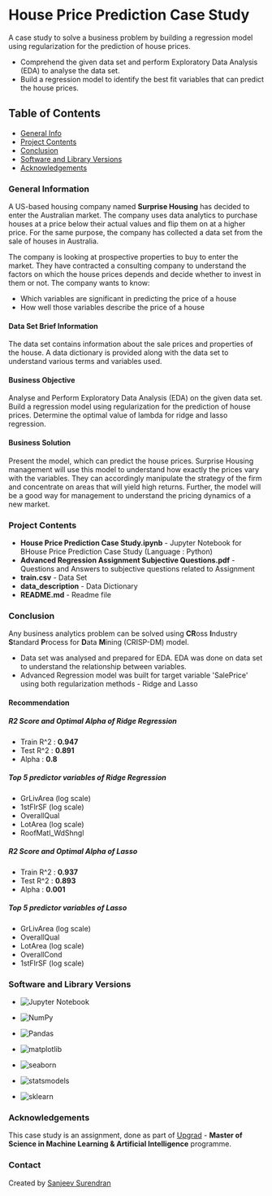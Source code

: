 # House Price Prediction Case Study
A case study to solve a business problem by building a regression model using regularization for the prediction of house prices.
* Comprehend the given data set and perform Exploratory Data Analysis (EDA) to analyse the data set.
* Build a regression model to identify the best fit variables that can predict the house prices.

## Table of Contents
* [General Info](#general-information)
* [Project Contents](#project-contents)
* [Conclusion](#conclusion)
* [Software and Library Versions](#software-and-library-versions)
* [Acknowledgements](#acknowledgements)

### General Information
A US-based housing company named **Surprise Housing** has decided to enter the Australian market. The company uses data analytics to purchase houses at a price below their actual values and flip them on at a higher price. For the same purpose, the company has collected a data set from the sale of houses in Australia.

The company is looking at prospective properties to buy to enter the market. They have contracted a consulting company to understand the factors on which the house prices depends and decide whether to invest in them or not.
The company wants to know:
* Which variables are significant in predicting the price of a house
* How well those variables describe the price of a house

#### Data Set Brief Information
The data set contains information about the sale prices and properties of the house.
A data dictionary is provided along with the data set to understand various terms and variables used.

#### Business Objective
Analyse and Perform Exploratory Data Analysis (EDA) on the given data set. Build a regression model using regularization for the prediction of house prices.
Determine the optimal value of lambda for ridge and lasso regression.

#### Business Solution
Present the model, which can predict the house prices. Surprise Housing management will use this model to understand how exactly the prices vary with the variables. They can accordingly manipulate the strategy of the firm and concentrate on areas that will yield high returns. Further, the model will be a good way for management to understand the pricing dynamics of a new market.


### Project Contents
* **House Price Prediction Case Study.ipynb** - Jupyter Notebook for BHouse Price Prediction Case Study (Language : Python)
* **Advanced Regression Assignment Subjective Questions.pdf** - Questions and Answers to subjective questions related to Assignment
* **train.csv** - Data Set
* **data_description** - Data Dictionary
* **README.md** - Readme file


### Conclusion
Any business analytics problem can be solved using **CR**oss **I**ndustry **S**tandard **P**rocess for **D**ata **M**ining (CRISP-DM) model.
* Data set was analysed and prepared for EDA. EDA was done on data set to understand the relationship between variables.
* Advanced Regression model was built for target variable 'SalePrice' using both regularization methods - Ridge and Lasso

#### Recommendation

##### R2 Score and Optimal Alpha of Ridge Regression
* Train R^2 : **0.947**
* Test R^2 : **0.891**
* Alpha : **0.8**

##### Top 5 predictor variables of Ridge Regression
* GrLivArea (log scale)
* 1stFlrSF (log scale)
* OverallQual
* LotArea (log scale)
* RoofMatl_WdShngl 

##### R2 Score and Optimal Alpha of Lasso
* Train R^2 : **0.937**
* Test R^2 : **0.893**
* Alpha : **0.001**

##### Top 5 predictor variables of Lasso
* GrLivArea (log scale)
* OverallQual
* LotArea (log scale)
* OverallCond
* 1stFlrSF (log scale)


### Software and Library Versions
* ![Jupyter Notebook](https://img.shields.io/static/v1?label=Jupyter%20Notebook&message=4.9.2&color=blue&labelColor=grey)

* ![NumPy](https://img.shields.io/static/v1?label=numpy&message=1.21.5&color=blue&labelColor=grey)

* ![Pandas](https://img.shields.io/static/v1?label=pandas&message=1.4.2&color=blue&labelColor=grey)

* ![matplotlib](https://img.shields.io/static/v1?label=matplotlib&message=3.5.1&color=blue&labelColor=grey)

* ![seaborn](https://img.shields.io/static/v1?label=seaborn&message=0.11.2&color=blue&labelColor=grey)

* ![statsmodels](https://img.shields.io/static/v1?label=statsmodels&message=0.13.2&color=blue&labelColor=grey)

* ![sklearn](https://img.shields.io/static/v1?label=sklearn&message=1.0.2&color=blue&labelColor=grey)


### Acknowledgements
This case study is an assignment, done as part of [Upgrad](https://www.upgrad.com/ ) - **Master of Science in Machine Learning & Artificial Intelligence** programme.


### Contact
Created by [Sanjeev Surendran](https://github.com/Sanjeev-Surendran)


<!-- ## License -->
<!-- This project is not a open source and sharing the project files is prohibited. -->
